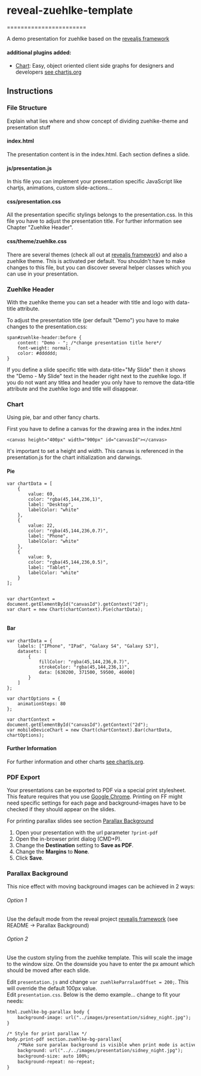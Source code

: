 # reveal-zuehlke-template
=======================

A demo presentation for zuehlke based on the [revealjs framework](https://github.com/hakimel/reveal.js/)

#### additional plugins added:
- [Chart](#chart): Easy, object oriented client side graphs for designers and developers [see chartjs.org](http://www.chartjs.org/)


## Instructions

### File Structure

Explain what lies where and show concept of dividing zuehlke-theme and presentation stuff
#### index.html
The presentation content is in the index.html. Each section defines a slide.

#### js/presentation.js
In this file you can implement your presentation specific JavaScript like chartjs, animations, custom slide-actions...

#### css/presentation.css
All the presentation specific stylings belongs to the presentation.css.
In this file you have to adjust the presentation title. For further information see Chapter "Zuehlke Header".

#### css/theme/zuehlke.css
There are several themes (check all out at [revealjs framework](https://github.com/hakimel/reveal.js/)) and also a zuehlke theme. This is activated per default. You shouldn't have to make changes to this file, but you can discover several helper classes which you can use in your presentation.

### Zuehlke Header

With the zuehlke theme you can set a header with title and logo with data-title attribute.

To adjust the presentation title (per default "Demo") you have to make changes to the presentation.css:
```
span#zuehlke-header:before { 
    content: "Demo - "; /*change presentation title here*/
    font-weight: normal; 
    color: #dddddd; 
}
```

If you define a slide specific title with data-title="My Slide" then it shows the "Demo - My Slide" text in the header right next to the zuehlke logo.
If you do not want any titlea and header you only have to remove the data-title attribute and the zuehlke logo and title will disappear.

### Chart

Using pie, bar and other fancy charts.

First you have to define a canvas for the drawing area in the index.html
```
<canvas height="400px" width="900px" id="canvasId"></canvas>
```
It's important to set a height and width. This canvas is referenced in the presentation.js for the chart initialization and darwings.

#### Pie
```     
var chartData = [
    {
        value: 69,
        color: "rgba(45,144,236,1)",
        label: "Desktop",
        labelColor: "white"
    },
    {
        value: 22,
        color: "rgba(45,144,236,0.7)",
        label: "Phone",
        labelColor: "white"
    },
    {
        value: 9,
        color: "rgba(45,144,236,0.5)",
        label: "Tablet",
        labelColor: "white"
    }
];


var chartContext = document.getElementById("canvasId").getContext("2d");
var chart = new Chart(chartContext).Pie(chartData);
    
```

#### Bar
```
var chartData = {
    labels: ["IPhone", "IPad", "Galaxy S4", "Galaxy S3"],
    datasets: [
        {
            fillColor: "rgba(45,144,236,0.7)",
            strokeColor: "rgba(45,144,236,1)",
            data: [630200, 371500, 59500, 46000]
        }
    ]
};

var chartOptions = {
    animationSteps: 80
};

var chartContext = document.getElementById("canvasId").getContext("2d");
var mobileDeviceChart = new Chart(chartContext).Bar(chartData, chartOptions);
```

#### Further Information
For further information and other charts [see chartjs.org](http://www.chartjs.org/). 

### PDF Export

Your presentations can be exported to PDF via a special print stylesheet. This feature requires that you use [Google Chrome](http://google.com/chrome).
Printing on FF might need specific settings for each page and background-images have to be checked if they should appear on the slides.

For printing parallax slides see section [Parallax Background](#paralax-background)

1. Open your presentation with the url parameter ```?print-pdf```
2. Open the in-browser print dialog (CMD+P).
3. Change the **Destination** setting to **Save as PDF**.
5. Change the **Margins** to **None**.
6. Click **Save**.

### Parallax Background

This nice effect with moving background images can be achieved in 2 ways:

###### Option 1
Use the default mode from the reveal project [revealjs framework](https://github.com/hakimel/reveal.js/) (see README -> Parallax Background)

###### Option 2
Use the custom styling from the zuehlke template. This will scale the image to the window size. On the downside you have to enter the px amount which should be moved after each slide.

Edit ```presentation.js``` and change ```var zuehlkeParralaxOffset = 200;```. This will override the default 100px value.  
Edit ```presentation.css```. Below is the demo example... change to fit your needs:  
```html
html.zuehlke-bg-parallax body {
    background-image: url("../images/presentation/sidney_night.jpg");
}

/* Style for print parallax */
body.print-pdf section.zuehlke-bg-parallax{
    /*Make sure paralax background is visible when print mode is active*/
    background: url("../../images/presentation/sidney_night.jpg");
    background-size: auto 100%;
    background-repeat: no-repeat;
}
```
